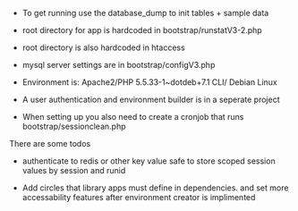 - To get running use the database_dump to init tables + sample data

- root directory for app is hardcoded in bootstrap/runstatV3-2.php

- root directory is also hardcoded in htaccess

- mysql server settings are in bootstrap/configV3.php

- Environment is: Apache2/PHP 5.5.33-1~dotdeb+7.1 CLI/ Debian Linux

- A user authentication and environment builder is in a seperate project

- When setting up you also need to create a cronjob that runs 
  bootstrap/sessionclean.php

There are some todos

- authenticate to redis or other key value safe to store scoped
  session values by session and runid

- Add circles that library apps must define in dependencies.
  and set more accessability features after environment 
  creator is implimented

